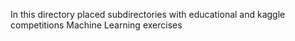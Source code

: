 In this directory placed subdirectories with educational and kaggle competitions Machine Learning exercises
